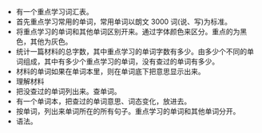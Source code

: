- 有一个重点学习词汇表。
- 首先重点学习常用的单词，常用单词以朗文 3000 词(说、写)为标准。
- 将重点学习的单词和其他单词区别开来。通过字体颜色来区分。重点的为黑色，其他为灰色。
- 统计一篇材料的总字数，其中重点学习的单词字数有多少。由多少个不同的单词组成，其中有多少个重点学习的单词，没有查过的单词有多少。
- 材料的单词如果在单词本里，则在单词底下把意思显示出来。
- 理解材料
- 把没查过的单词列出来。查单词。
- 有一个单词本，把查过的单词意思、词态变化，放进去。
- 按单词，列出来单词所在的所有句子。重点学习的单词和其他单词分开。
- 语法。